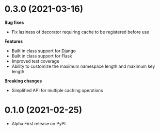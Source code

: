 # 0.3.0 (2021-03-16)

**Bug fixes**

-   Fix laziness of decorator requiring cache to be registered before
    use

**Features**

-   Built in class support for Django
-   Built in class support for Flask
-   Improved test coverage
-   Ability to customize the maximum namespace length and maximum key
    length

**Breaking changes**

-   Simplified API for multiple caching operations

# 0.1.0 (2021-02-25)

-   Alpha First release on PyPI.
